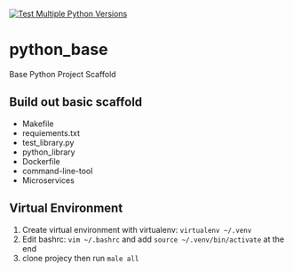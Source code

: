 [![Test Multiple Python Versions](https://github.com/rudiheydra/python_base/actions/workflows/main.yml/badge.svg?branch=test_devopslib)](https://github.com/rudiheydra/python_base/actions/workflows/main.yml)

# python_base
Base Python Project Scaffold

## Build out basic scaffold
* Makefile
* requiements.txt
* test_library.py
* python_library
* Dockerfile
* command-line-tool
* Microservices

## Virtual Environment
1. Create virtual environment with virtualenv: `virtualenv ~/.venv`
2. Edit bashrc: `vim ~/.bashrc` and add `source ~/.venv/bin/activate` at the end
3. clone projecy then run `male all`
